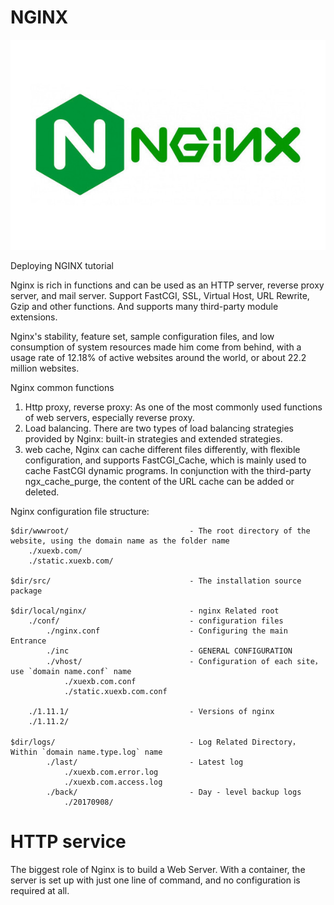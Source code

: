 # NGINX

![image](https://github.com/Simple1912/Docker-php-mysql-apache-Tutorial-osSec1Group10/blob/main/GitHubimg/nginx.jpg)

Deploying NGINX tutorial

Nginx is rich in functions and can be used as an HTTP server, reverse proxy server, and mail server. Support FastCGI, SSL, Virtual Host, URL Rewrite, Gzip and other functions. And supports many third-party module extensions.


Nginx's stability, feature set, sample configuration files, and low consumption of system resources made him come from behind, with a usage rate of 12.18% of active websites around the world, or about 22.2 million websites.


Nginx common functions


1. Http proxy, reverse proxy: As one of the most commonly used functions of web servers, especially reverse proxy.
2. Load balancing.  There are two types of load balancing strategies provided by Nginx: built-in strategies and extended strategies.
3. web cache, Nginx can cache different files differently, with flexible configuration, and supports FastCGI_Cache, which is mainly used to cache FastCGI dynamic programs. In conjunction with the third-party ngx_cache_purge, the content of the URL cache can be added or deleted.


Nginx configuration file structure:

```
$dir/wwwroot/                           - The root directory of the website, using the domain name as the folder name
    ./xuexb.com/
    ./static.xuexb.com/

$dir/src/                               - The installation source package

$dir/local/nginx/                       - nginx Related root
    ./conf/                             - configuration files
        ./nginx.conf                    - Configuring the main Entrance
        ./inc                           - GENERAL CONFIGURATION
        ./vhost/                        - Configuration of each site，use `domain name.conf` name
            ./xuexb.com.conf
            ./static.xuexb.com.conf

    ./1.11.1/                           - Versions of nginx
    ./1.11.2/

$dir/logs/                              - Log Related Directory，Within `domain name.type.log` name
        ./last/                         - Latest log
            ./xuexb.com.error.log
            ./xuexb.com.access.log
        ./back/                         - Day - level backup logs
            ./20170908/
```

# HTTP service

The biggest role of Nginx is to build a Web Server. With a container, the server is set up with just one line of command, and no configuration is required at all.


